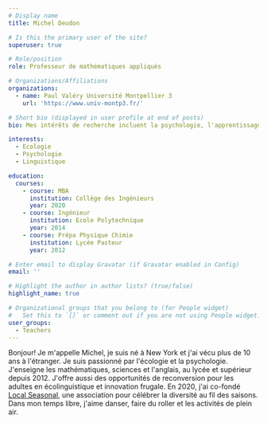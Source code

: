 ```yaml
---
# Display name
title: Michel Deudon

# Is this the primary user of the site?
superuser: true

# Role/position
role: Professeur de mathématiques appliqués

# Organizations/Affiliations
organizations:
  - name: Paul Valéry Université Montpellier 3
    url: 'https://www.univ-montp3.fr/'

# Short bio (displayed in user profile at end of posts)
bio: Mes intérêts de recherche incluent la psychologie, l'apprentissage des langues et l'écologie.

interests:
  - Ecologie
  - Psychologie
  - Linguistique

education:
  courses:
    - course: MBA
      institution: Collège des Ingénieurs
      year: 2020
    - course: Ingénieur
      institution: Ecole Polytechnique
      year: 2014
    - course: Prépa Physique Chimie
      institution: Lycée Pasteur
      year: 2012

# Enter email to display Gravatar (if Gravatar enabled in Config)
email: ''

# Highlight the author in author lists? (true/false)
highlight_name: true

# Organizational groups that you belong to (for People widget)
#   Set this to `[]` or comment out if you are not using People widget.
user_groups:
  - Teachers
---
```


Bonjour! Je m'appelle Michel, je suis né à New York et j'ai vécu plus de 10 ans à l'étranger. Je suis passionné par l'écologie et la psychologie. J'enseigne les mathématiques, sciences et l'anglais, au lycée et supérieur depuis 2012. J'offre aussi des opportunités de reconversion pour les adultes en écolinguistique et innovation frugale. En 2020, j'ai co-fondé [Local Seasonal](https://www.local-seasonal.org/fr/), une association pour célébrer la diversité au fil des saisons. Dans mon temps libre, j'aime danser, faire du roller et les activités de plein air.
